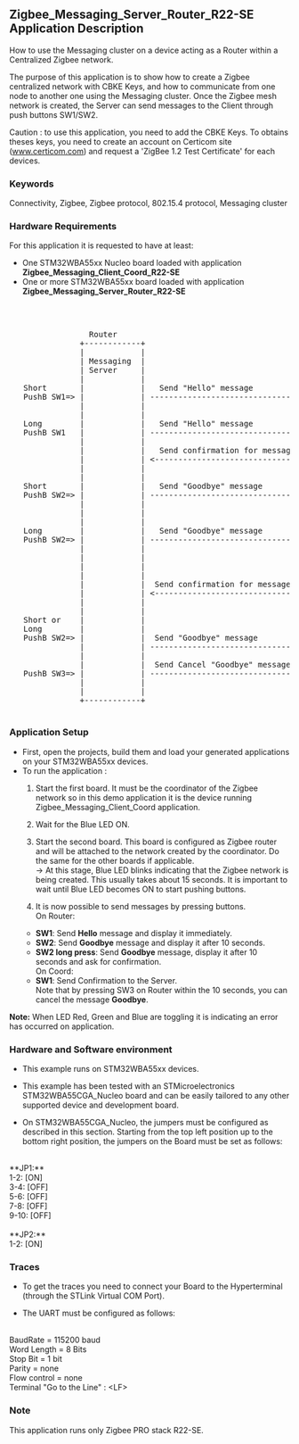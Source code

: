## __Zigbee_Messaging_Server_Router_R22-SE Application Description__

How to use the Messaging cluster on a device acting as a Router within a Centralized Zigbee network.

The purpose of this application is to show how to create a Zigbee centralized network with CBKE Keys, and how to communicate from one node to another one using the Messaging cluster. Once the Zigbee mesh network is created, the Server can send messages to the Client through push buttons SW1/SW2.

Caution : to use this application, you need to add the CBKE Keys. To obtains theses keys, you need to create an account on Certicom site (www.certicom.com) and request a 'ZigBee 1.2 Test Certificate' for each devices.

### __Keywords__

Connectivity, Zigbee, Zigbee protocol, 802.15.4 protocol, Messaging cluster  

### __Hardware Requirements__

For this application it is requested to have at least:

* One STM32WBA55xx Nucleo board loaded with application **Zigbee_Messaging_Client_Coord_R22-SE**
* One or more STM32WBA55xx board loaded with application **Zigbee_Messaging_Server_Router_R22-SE**
</br>

<pre>
	
                 Router                                               Coord.
               +------------+                                      +------------+
               |            |                                      |            |
               | Messaging  |                                      | Messaging  |       
               | Server     |                                      | Client     | 
               |            |                                      |            |
   Short       |            |   Send "Hello" message               |            |
   PushB SW1=> |            | -----------------------------------> |            |=> immediate display
               |            |                                      |            | 
			   |            |                                      |            |
   Long        |            |   Send "Hello" message               |            |
   PushB SW1   |            | -----------------------------------> |            |=> immediate display and ask for confirmation
			   |            |                                      |            |
			   |            |   Send confirmation for message ID 1 |            |
			   |            | <----------------------------------- |            |<= PushB SW1
			   |            |                                      |            |
			   |            |                                      |            |
   Short       |            |   Send "Goodbye" message             |            |
   PushB SW2=> |            | -----------------------------------> |            |=> start wait of 10 seconds
			   |            |                                      |            |
			   |            |                                      |            |=> after 10 seconds, display message
			   |            |                                      |            |
   Long 	   |            |   Send "Goodbye" message             |            |
   PushB SW2=> |            | -----------------------------------> |            |=> start wait of 10 seconds 
			   |            |                                      |            |
			   |            |                                      |            |=> after 10 seconds, display message
			   |            |                                      |            |=> ask for confirmation
			   |            |                                      |            |
			   |            |  Send confirmation for message ID 2  |            |
			   |            | <----------------------------------- |            |<= PushB SW1
			   |            |                                      |            |
			   |            |                                      |            |
   Short or    |            |                                      |            |
   Long 	   |            |                                      |            |
   PushB SW2=> |            |  Send "Goodbye" message              |            |
			   |            | -----------------------------------> |            |=> start wait of 10 seconds
			   |            |                                      |            |
			   |            |  Send Cancel "Goodbye" message       |            |
   PushB SW3=> |            | -----------------------------------> |            |=> remove "Goodbye" message
			   |            |                                      |            |
			   |            |                                      |            |
               +------------+                                      +------------+

</pre> 
  

### __Application Setup__

* First, open the projects, build them and load your generated applications on your STM32WBA55xx devices.
* To run the application :
	1. Start the first board. It must be the coordinator of the Zigbee network so in this demo application it is the device running Zigbee_Messaging_Client_Coord application.  

	2. Wait for the Blue LED ON.  

	3. Start the second board. This board is configured as Zigbee router and will be attached to the network created by the coordinator.
Do the same for the other boards if applicable.  
&rarr; At this stage, Blue LED blinks indicating that the Zigbee network is being created. This usually takes about 15 seconds. It is important to wait until Blue LED becomes ON to start pushing buttons.  

	4. It is now possible to send messages by pressing buttons.   
On Router:  
	* **SW1**: Send **Hello** message and display it immediately.     
	* **SW2**: Send **Goodbye** message and display it after 10 seconds.    
	* **SW2 long press**: Send **Goodbye** message, display it after 10 seconds and ask for confirmation.  
On Coord:  
	* **SW1**: Send Confirmation to the Server.  
Note that by pressing SW3 on Router within the 10 seconds, you can cancel the message **Goodbye**.  
 

**Note:** When LED Red, Green and Blue are toggling it is indicating an error has occurred on application.

### __Hardware and Software environment__

* This example runs on STM32WBA55xx devices.  

* This example has been tested with an STMicroelectronics STM32WBA55CGA_Nucleo board and can be easily tailored to any other supported device and development board.  

* On STM32WBA55CGA_Nucleo, the jumpers must be configured as described in this section. Starting from the top left position up to the bottom right position, the jumpers on the Board must be set as follows:
<br>    
**JP1:**</br>
1-2:  [ON]</br>
3-4:  [OFF]</br>
5-6:  [OFF]</br>
7-8:  [OFF]</br>
9-10: [OFF]</br>
<br>
**JP2:**</br>
1-2:  [ON]  

### __Traces__

* To get the traces you need to connect your Board to the Hyperterminal (through the STLink Virtual COM Port).  

* The UART must be configured as follows:  
<br>
BaudRate       = 115200 baud</br>
Word Length    = 8 Bits</br>
Stop Bit       = 1 bit</br>
Parity         = none</br>
Flow control   = none</br>
Terminal   "Go to the Line" : &lt;LF&gt;  

### __Note__

This application runs only Zigbee PRO stack R22-SE.
